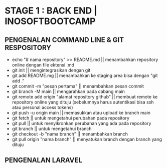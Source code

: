 # STAGE 1 : BACK END | INOSOFTBOOTCAMP
## PENGENALAN COMMAND LINE & GIT RESPOSITORY
- echo "# nama repository" >> README.md || menambahkan repository online dengan file ektensi .md
- git init || mengintegrasikan dengan git
- git add README.mg || menambahkan ke staging area bisa dengan "git add ."
- git commit -m "pesan pertama" || menambahkan pesan commit
- git branch -M main || mengarahkan pada cabang main
- git remote add origin "alamat repository github" || membuat remote ke repository online yang dituju (sebelumnya harus autentikasi bisa ssh atau personal access tokens)
- git push -u origin main || memasukkan atau upload ke branch main
- git fetch || untuk mengetahui perubahan pada repository
- git pull || untuk menyikronkan perubahan yang ada pada repository
- git branch || untuk mengetahui branch
- git checkout -b "nama branch" || menambahkan branch
- git pull origin "nama branch" || menyatukan branch dengan branch yang dituju
##  PENGENALAN LARAVEL